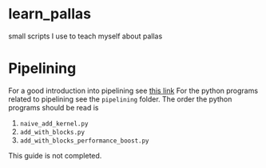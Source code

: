# learn_pallas
small scripts I use to teach myself about pallas

# Pipelining

For a good introduction into pipelining see [this link](https://jax.readthedocs.io/en/latest/pallas/tpu/pipelining.html)
For the python programs related to pipelining see the `pipelining` folder.
The order the python programs should be read is 

1) `naive_add_kernel.py`
2) `add_with_blocks.py`
3) `add_with_blocks_performance_boost.py`

This guide is not completed.